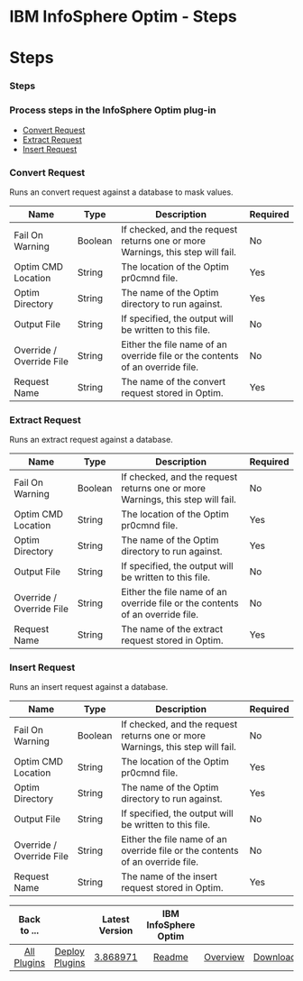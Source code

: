 
IBM InfoSphere Optim - Steps
============================

# Steps


### Steps




### Process steps in the InfoSphere Optim plug-in

* [Convert Request](#convert_request)
* [Extract Request](#extract_request)
* [Insert Request](#insert_request)


### Convert Request

Runs an convert request against a database to mask values.


| Name | Type | Description                                                                                                          | Required |
| ---- | ---- | -------------------------------------------------------------------------------------------------------------------- | -------- |
| Fail On Warning | Boolean | If checked, and the request returns one or more Warnings, this step will fail. | No |
| Optim CMD Location | String | The location of the Optim pr0cmnd file. | Yes |
| Optim Directory | String | The name of the Optim directory to run against. | Yes |
| Output File | String | If specified, the output will be written to this file. | No |
| Override / Override File | String | Either the file name of an override file or the contents of an override file. | No |
| Request Name | String | The name of the convert request stored in Optim. | Yes |

### Extract Request

Runs an extract request against a database.


| Name | Type | Description                                                                                                          | Required |
| ---- | ---- | -------------------------------------------------------------------------------------------------------------------- | -------- |
| Fail On Warning | Boolean | If checked, and the request returns one or more Warnings, this step will fail. | No |
| Optim CMD Location | String | The location of the Optim pr0cmnd file. | Yes |
| Optim Directory | String | The name of the Optim directory to run against. | Yes |
| Output File | String | If specified, the output will be written to this file. | No |
| Override / Override File | String | Either the file name of an override file or the contents of an override file. | No |
| Request Name | String | The name of the extract request stored in Optim. | Yes |

### Insert Request

Runs an insert request against a database.


| Name | Type | Description                                                                                                          | Required |
| ---- | ---- | -------------------------------------------------------------------------------------------------------------------- | -------- |
| Fail On Warning | Boolean | If checked, and the request returns one or more Warnings, this step will fail. | No |
| Optim CMD Location | String | The location of the Optim pr0cmnd file. | Yes |
| Optim Directory | String | The name of the Optim directory to run against. | Yes |
| Output File | String | If specified, the output will be written to this file. | No |
| Override / Override File | String | Either the file name of an override file or the contents of an override file. | No |
| Request Name | String | The name of the insert request stored in Optim. | Yes |



|Back to ...||Latest Version|IBM InfoSphere Optim |||
| :---: | :---: | :---: | :---: | :---: | :---: |
|[All Plugins](../../index.md)|[Deploy Plugins](../README.md)|[3.868971](https://raw.githubusercontent.com/UrbanCode/IBM-UCD-PLUGINS/main/files/optim/optim-3.868971.zip)|[Readme](README.md)|[Overview](overview.md)|[Downloads](downloads.md)|
